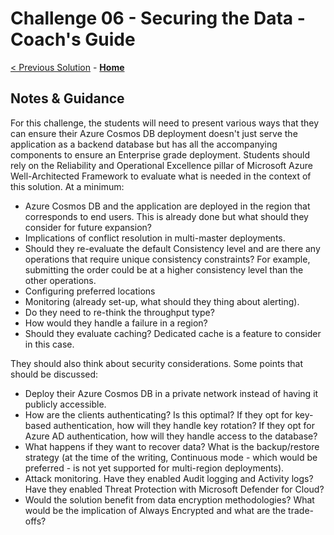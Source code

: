# Challenge 06 - Securing the Data - Coach's Guide

[< Previous Solution](./Solution-05.md) - **[Home](./README.md)**

## Notes & Guidance

For this challenge, the students will need to present various ways that they can ensure their Azure Cosmos DB deployment doesn't just serve the application as a backend database but has all the accompanying components to ensure an Enterprise grade deployment. Students should rely on the Reliability and Operational Excellence pillar of Microsoft Azure Well-Architected Framework to evaluate what is needed in the context of this solution. At a minimum:
- Azure Cosmos DB and the application are deployed in the region that corresponds to end users. This is already done but what should they consider for future expansion?
- Implications of conflict resolution in multi-master deployments.
- Should they re-evaluate the default Consistency level and are there any operations that require unique consistency constraints? For example, submitting the order could be at a higher consistency level than the other operations.
- Configuring preferred locations
- Monitoring (already set-up, what should they thing about alerting).
- Do they need to re-think the throughput type?
- How would they handle a failure in a region?
- Should they evaluate caching? Dedicated cache is a feature to consider in this case.

They should also think about security considerations. Some points that should be discussed:
- Deploy their Azure Cosmos DB in a private network instead of having it publicly accessible.
- How are the clients authenticating? Is this optimal? If they opt for key-based authentication, how will they handle key rotation? If they opt for Azure AD authentication, how will they handle access to the database?
- What happens if they want to recover data? What is the backup/restore strategy (at the time of the writing, Continuous mode - which would be preferred - is not yet supported for multi-region deployments).
- Attack monitoring. Have they enabled Audit logging and Activity logs? Have they enabled Threat Protection with Microsoft Defender for Cloud?
- Would the solution benefit from data encryption methodologies? What would be the implication of Always Encrypted and what are the trade-offs?
